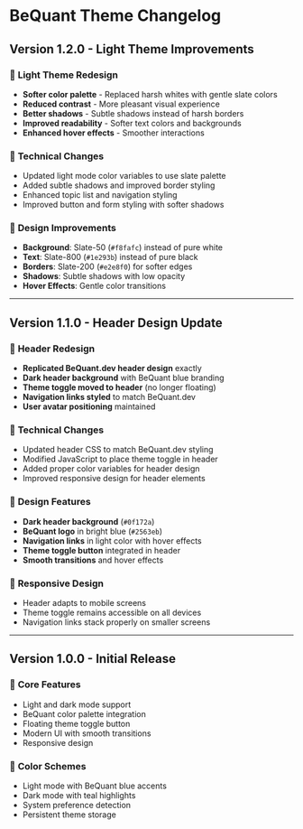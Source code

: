 # BeQuant Theme Changelog

## Version 1.2.0 - Light Theme Improvements

### 🎨 **Light Theme Redesign**
- **Softer color palette** - Replaced harsh whites with gentle slate colors
- **Reduced contrast** - More pleasant visual experience
- **Better shadows** - Subtle shadows instead of harsh borders
- **Improved readability** - Softer text colors and backgrounds
- **Enhanced hover effects** - Smoother interactions

### 🔧 **Technical Changes**
- Updated light mode color variables to use slate palette
- Added subtle shadows and improved border styling
- Enhanced topic list and navigation styling
- Improved button and form styling with softer shadows

### 🎯 **Design Improvements**
- **Background**: Slate-50 (`#f8fafc`) instead of pure white
- **Text**: Slate-800 (`#1e293b`) instead of pure black
- **Borders**: Slate-200 (`#e2e8f0`) for softer edges
- **Shadows**: Subtle shadows with low opacity
- **Hover Effects**: Gentle color transitions

---

## Version 1.1.0 - Header Design Update

### 🎨 **Header Redesign**
- **Replicated BeQuant.dev header design** exactly
- **Dark header background** with BeQuant blue branding
- **Theme toggle moved to header** (no longer floating)
- **Navigation links styled** to match BeQuant.dev
- **User avatar positioning** maintained

### 🔧 **Technical Changes**
- Updated header CSS to match BeQuant.dev styling
- Modified JavaScript to place theme toggle in header
- Added proper color variables for header design
- Improved responsive design for header elements

### 🎯 **Design Features**
- **Dark header background** (`#0f172a`)
- **BeQuant logo** in bright blue (`#2563eb`)
- **Navigation links** in light color with hover effects
- **Theme toggle button** integrated in header
- **Smooth transitions** and hover effects

### 📱 **Responsive Design**
- Header adapts to mobile screens
- Theme toggle remains accessible on all devices
- Navigation links stack properly on smaller screens

---

## Version 1.0.0 - Initial Release

### 🎨 **Core Features**
- Light and dark mode support
- BeQuant color palette integration
- Floating theme toggle button
- Modern UI with smooth transitions
- Responsive design

### 🎯 **Color Schemes**
- Light mode with BeQuant blue accents
- Dark mode with teal highlights
- System preference detection
- Persistent theme storage 